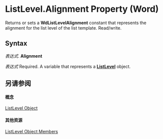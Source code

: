 
# ListLevel.Alignment Property (Word)

Returns or sets a  **WdListLevelAlignment** constant that represents the alignment for the list level of the list template. Read/write.


## Syntax

 _表达式_. **Alignment**

 _表达式_ Required. A variable that represents a **[ListLevel](0cd152cb-6c25-50cb-7c1d-8b6d9734505b.md)** object.


## 另请参阅


#### 概念


[ListLevel Object](0cd152cb-6c25-50cb-7c1d-8b6d9734505b.md)
#### 其他资源


[ListLevel Object Members](http://msdn.microsoft.com/library/befd48fb-74b1-e505-a027-af8534e02f19%28Office.15%29.aspx)